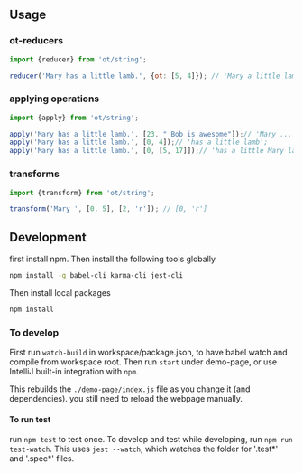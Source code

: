 ## Usage

### ot-reducers
```js
import {reducer} from 'ot/string';

reducer('Mary has a little lamb.', {ot: [5, 4]}); // 'Mary a little lamb.'
```
### applying operations
```js
import {apply} from 'ot/string';

apply('Mary has a little lamb.', [23, " Bob is awesome"]);// 'Mary ... Bot ... awesome'
apply('Mary has a little lamb.', [0, 4]);// 'has a little lamb';
apply('Mary has a little lamb.', [0, [5, 17]]);// 'has a little Mary lamb';
```
### transforms
```js
import {transform} from 'ot/string';

transform('Mary ', [0, 5], [2, 'r']); // [0, 'r']
```

## Development

first install npm. Then install the following tools globally
```sh
npm install -g babel-cli karma-cli jest-cli
```
Then install local packages
```bash
npm install
```
### To develop
First run `watch-build` in workspace/package.json, to have babel watch and compile from workspace root.
Then run `start` under demo-page, or use IntelliJ built-in integration with `npm`. 

This rebuilds the `./demo-page/index.js` file as you change it (and dependencies). you still need to reload the webpage manually.

#### To run test
run `npm test` to test once. To develop and test while developing, run `npm run test-watch`. This uses `jest --watch`, which watches the folder for '.test*' and '.spec*' files. 

